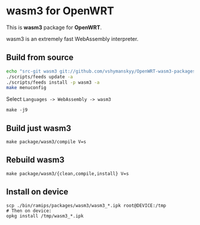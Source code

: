# wasm3 for OpenWRT

This is **wasm3** package for **OpenWRT**.

 wasm3 is an extremely fast WebAssembly interpreter.

## Build from source

```bash
echo "src-git wasm3 git://github.com/vshymanskyy/OpenWRT-wasm3-packages.git" >> ./feeds.conf
./scripts/feeds update -a
./scripts/feeds install -p wasm3 -a
make menuconfig
```
Select ```Languages -> WebAssembly -> wasm3```
```
make -j9
```

## Build just wasm3
```
make package/wasm3/compile V=s
```

## Rebuild wasm3
```
make package/wasm3/{clean,compile,install} V=s
```

## Install on device

```
scp ./bin/ramips/packages/wasm3/wasm3_*.ipk root@DEVICE:/tmp
# Then on device:
opkg install /tmp/wasm3_*.ipk
```
